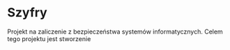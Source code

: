 # Szyfry

Projekt na zaliczenie z bezpieczeństwa systemów informatycznych.
Celem tego projektu jest stworzenie

